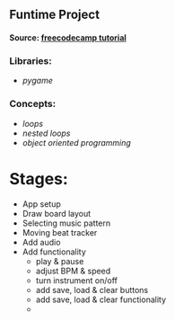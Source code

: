 ## Funtime Project
#### Source: [freecodecamp tutorial](https://www.freecodecamp.org/news/create-a-drum-machine-with-python-and-pygame/)

### Libraries:
* _pygame_

### Concepts:
* _loops_
* _nested loops_
* _object oriented programming_

# Stages:
* App setup 
* Draw board layout 
* Selecting music pattern 
* Moving beat tracker
* Add audio
* Add functionality 
    - play & pause
    - adjust BPM & speed
    - turn instrument on/off
    - add save, load & clear buttons
    - add save, load & clear functionality
    -  

